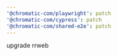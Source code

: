```yaml
---
'@chromatic-com/playwright': patch
'@chromatic-com/cypress': patch
'@chromatic-com/shared-e2e': patch
---
```


upgrade rrweb
